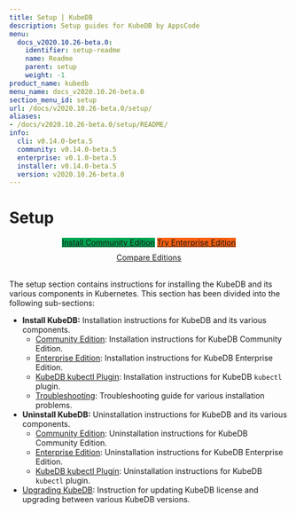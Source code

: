 ```yaml
---
title: Setup | KubeDB
description: Setup guides for KubeDB by AppsCode
menu:
  docs_v2020.10.26-beta.0:
    identifier: setup-readme
    name: Readme
    parent: setup
    weight: -1
product_name: kubedb
menu_name: docs_v2020.10.26-beta.0
section_menu_id: setup
url: /docs/v2020.10.26-beta.0/setup/
aliases:
- /docs/v2020.10.26-beta.0/setup/README/
info:
  cli: v0.14.0-beta.5
  community: v0.14.0-beta.5
  enterprise: v0.1.0-beta.5
  installer: v0.14.0-beta.5
  version: v2020.10.26-beta.0
---
```


# Setup

<div style="text-align: center;">
  <a class="button ac-button  is-link is-medium is-active has-text-weight-normal" href="/docs/v2020.10.26-beta.0/setup/install/community" style="background:#00A651; width: 18rem;">Install Community Edition</a>
  <a class="button ac-button is-info is-medium is-active has-text-weight-normal" href="/docs/v2020.10.26-beta.0/setup/install/enterprise"  style="background:#FC6011; width: 18rem;">Try Enterprise Edition</a>
  <a style="margin-top: 10px; display: block;" href="/docs/v2020.10.26-beta.0/overview/README">Compare Editions</a>
</div>
<br>

The setup section contains instructions for installing the KubeDB and its various components in Kubernetes. This section has been divided into the following sub-sections:

- **Install KubeDB:** Installation instructions for KubeDB and its various components.
  - [Community Edition](/docs/v2020.10.26-beta.0/setup/install/community): Installation instructions for KubeDB Community Edition.
  - [Enterprise Edition](/docs/v2020.10.26-beta.0/setup/install/enterprise): Installation instructions for KubeDB Enterprise Edition.
  - [KubeDB kubectl Plugin](/docs/v2020.10.26-beta.0/setup/install/kubectl_plugin): Installation instructions for KubeDB `kubectl` plugin.
  - [Troubleshooting](/docs/v2020.10.26-beta.0/setup/install/troubleshoting): Troubleshooting guide for various installation problems.
- **Uninstall KubeDB:** Uninstallation instructions for KubeDB and its various components.
  - [Community Edition](/docs/v2020.10.26-beta.0/setup/uninstall/community): Uninstallation instructions for KubeDB Community Edition.
  - [Enterprise Edition](/docs/v2020.10.26-beta.0/setup/uninstall/enterprise): Uninstallation instructions for KubeDB Enterprise Edition.
  - [KubeDB kubectl Plugin](/docs/v2020.10.26-beta.0/setup/uninstall/kubectl_plugin): Uninstallation instructions for KubeDB `kubectl` plugin.
- [Upgrading KubeDB](/docs/v2020.10.26-beta.0/setup/upgrade): Instruction for updating KubeDB license and upgrading between various KubeDB versions.
